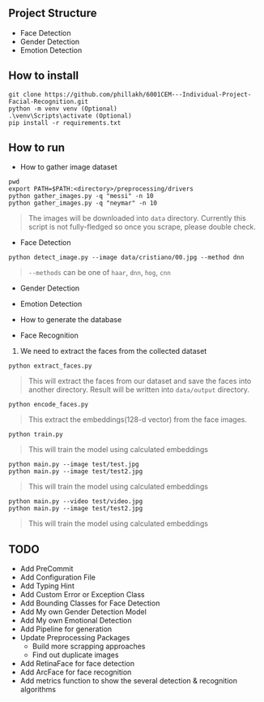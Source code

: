 ## Project Structure
- Face Detection
- Gender Detection
- Emotion Detection

## How to install
```angular2html
git clone https://github.com/phillakh/6001CEM---Individual-Project-Facial-Recognition.git
python -m venv venv (Optional)
.\venv\Scripts\activate (Optional)
pip install -r requirements.txt
```
## How to run
- How to gather image dataset
```angular2html
pwd
export PATH=$PATH:<directory>/preprocessing/drivers
python gather_images.py -q "messi" -n 10
python gather_images.py -q "neymar" -n 10
```
> The images will be downloaded into `data` directory. Currently this script is not fully-fledged so once you scrape, please double check.

- Face Detection

```angular2html
python detect_image.py --image data/cristiano/00.jpg --method dnn
```
> `--methods` can be one of `haar`, `dnn`, `hog`, `cnn`
- Gender Detection

- Emotion Detection

- How to generate the database

- Face Recognition
1. We need to extract the faces from the collected dataset
```angular2html
python extract_faces.py
```
> This will extract the faces from our dataset and save the faces into another directory. Result will be written into `data/output` directory.

```angular2html
python encode_faces.py
```
> This extract the embeddings(128-d vector) from the face images.

```angular2html
python train.py
```
> This will train the model using calculated embeddings

```angular2html
python main.py --image test/test.jpg
python main.py --image test/test2.jpg
```
> This will train the model using calculated embeddings

```angular2html
python main.py --video test/video.jpg
python main.py --image test/test2.jpg
```
> This will train the model using calculated embeddings


## TODO
- Add PreCommit
- Add Configuration File
- Add Typing Hint
- Add Custom Error or Exception Class
- Add Bounding Classes for Face Detection
- Add My own Gender Detection Model
- Add My own Emotional Detection
- Add Pipeline for generation
- Update Preprocessing Packages
    - Build more scrapping approaches
    - Find out duplicate images
- Add RetinaFace for face detection
- Add ArcFace for face recognition
- Add metrics function to show the several detection & recognition algorithms
  
